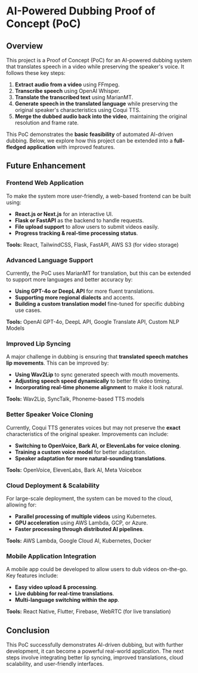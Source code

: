 # AI-Powered Dubbing Proof of Concept (PoC)

## Overview
This project is a Proof of Concept (PoC) for an AI-powered dubbing system that translates speech in a video while preserving the speaker's voice. It follows these key steps:

1. **Extract audio from a video** using FFmpeg.
2. **Transcribe speech** using OpenAI Whisper.
3. **Translate the transcribed text** using MarianMT.
4. **Generate speech in the translated language** while preserving the original speaker's characteristics using Coqui TTS.
5. **Merge the dubbed audio back into the video**, maintaining the original resolution and frame rate.

This PoC demonstrates the **basic feasibility** of automated AI-driven dubbing. Below, we explore how this project can be extended into a **full-fledged application** with improved features.

## Future Enhancement
### Frontend Web Application
To make the system more user-friendly, a web-based frontend can be built using:
- **React.js or Next.js** for an interactive UI.
- **Flask or FastAPI** as the backend to handle requests.
- **File upload support** to allow users to submit videos easily.
- **Progress tracking & real-time processing status**.

**Tools:** React, TailwindCSS, Flask, FastAPI, AWS S3 (for video storage)


### Advanced Language Support
Currently, the PoC uses MarianMT for translation, but this can be extended to support more languages and better accuracy by:
- **Using GPT-4o or DeepL API** for more fluent translations.
- **Supporting more regional dialects** and accents.
- **Building a custom translation model** fine-tuned for specific dubbing use cases.

**Tools:** OpenAI GPT-4o, DeepL API, Google Translate API, Custom NLP Models


### Improved Lip Syncing
A major challenge in dubbing is ensuring that **translated speech matches lip movements**. This can be improved by:
- **Using Wav2Lip** to sync generated speech with mouth movements.
- **Adjusting speech speed dynamically** to better fit video timing.
- **Incorporating real-time phoneme alignment** to make it look natural.

**Tools:** Wav2Lip, SyncTalk, Phoneme-based TTS models


### Better Speaker Voice Cloning
Currently, Coqui TTS generates voices but may not preserve the **exact** characteristics of the original speaker. Improvements can include:
- **Switching to OpenVoice, Bark AI, or ElevenLabs for voice cloning**.
- **Training a custom voice model** for better adaptation.
- **Speaker adaptation for more natural-sounding translations**.

**Tools:** OpenVoice, ElevenLabs, Bark AI, Meta Voicebox

### Cloud Deployment & Scalability
For large-scale deployment, the system can be moved to the cloud, allowing for:
- **Parallel processing of multiple videos** using Kubernetes.
- **GPU acceleration** using AWS Lambda, GCP, or Azure.
- **Faster processing through distributed AI pipelines**.

**Tools:** AWS Lambda, Google Cloud AI, Kubernetes, Docker


### Mobile Application Integration
A mobile app could be developed to allow users to dub videos on-the-go. Key features include:
- **Easy video upload & processing**.
- **Live dubbing for real-time translations**.
- **Multi-language switching within the app**.

**Tools:** React Native, Flutter, Firebase, WebRTC (for live translation)


## Conclusion
This PoC successfully demonstrates AI-driven dubbing, but with further development, it can become a powerful real-world application. The next steps involve integrating better lip syncing, improved translations, cloud scalability, and user-friendly interfaces.




